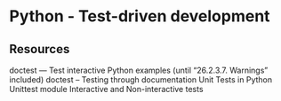 # Python - Test-driven development

## Resources

doctest — Test interactive Python examples (until “26.2.3.7. Warnings” included)
doctest – Testing through documentation
Unit Tests in Python
Unittest module
Interactive and Non-interactive tests
